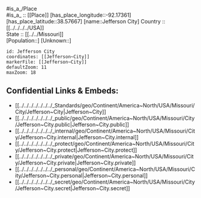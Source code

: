 ﻿---
location: [38.57667,-92.17361] 
mapzoom: [7,12] 
mapmarker: city 
type: City
tags:
- geo/City


SpocWebEntityId: 36095
isDeleted: false
confidential: public

---
#is_a_/Place  
#is_a_ :: [[Place]] 
[has_place_longitude::-92.17361] 
[has_place_latitude::38.57667] 
[name::Jefferson City] 
Country :: [[../../../../USA]]  
State :: [[../../Missouri]]  
[Population::] 
[Unknown::] 


```leaflet
id: Jefferson City
coordinates: [[Jefferson~City]] 
markerFile: [[Jefferson~City]] 
defaultZoom: 11 
maxZoom: 18
```


## Confidential Links & Embeds: 
- [[../../../../../../../_Standards/geo/Continent/America~North/USA/Missouri/City/Jefferson~City|Jefferson~City]] 
- [[../../../../../../../_public/geo/Continent/America~North/USA/Missouri/City/Jefferson~City.public|Jefferson~City.public]] 
- [[../../../../../../../_internal/geo/Continent/America~North/USA/Missouri/City/Jefferson~City.internal|Jefferson~City.internal]] 
- [[../../../../../../../_protect/geo/Continent/America~North/USA/Missouri/City/Jefferson~City.protect|Jefferson~City.protect]] 
- [[../../../../../../../_private/geo/Continent/America~North/USA/Missouri/City/Jefferson~City.private|Jefferson~City.private]] 
- [[../../../../../../../_personal/geo/Continent/America~North/USA/Missouri/City/Jefferson~City.personal|Jefferson~City.personal]] 
- [[../../../../../../../_secret/geo/Continent/America~North/USA/Missouri/City/Jefferson~City.secret|Jefferson~City.secret]] 
